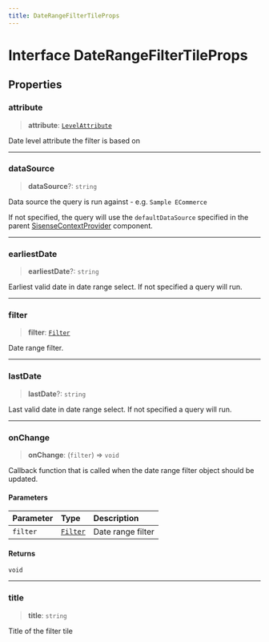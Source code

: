 ```yaml
---
title: DateRangeFilterTileProps
---
```


# Interface DateRangeFilterTileProps

## Properties

### attribute

> **attribute**: [`LevelAttribute`](../../sdk-data/interfaces/interface.LevelAttribute.md)

Date level attribute the filter is based on

***

### dataSource

> **dataSource**?: `string`

Data source the query is run against - e.g. `Sample ECommerce`

If not specified, the query will use the `defaultDataSource` specified in the parent [SisenseContextProvider](../functions/function.SisenseContextProvider.md) component.

***

### earliestDate

> **earliestDate**?: `string`

Earliest valid date in date range select. If not specified a query will run.

***

### filter

> **filter**: [`Filter`](../../sdk-data/interfaces/interface.Filter.md)

Date range filter.

***

### lastDate

> **lastDate**?: `string`

Last valid date in date range select. If not specified a query will run.

***

### onChange

> **onChange**: (`filter`) => `void`

Callback function that is called when the date range filter object should be updated.

#### Parameters

| Parameter | Type | Description |
| :------ | :------ | :------ |
| `filter` | [`Filter`](../../sdk-data/interfaces/interface.Filter.md) | Date range filter |

#### Returns

`void`

***

### title

> **title**: `string`

Title of the filter tile
